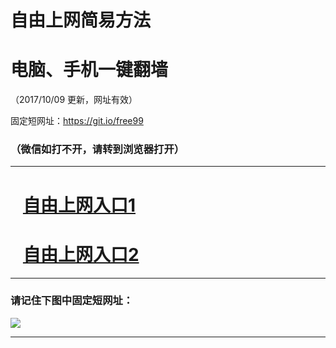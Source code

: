 ﻿# 自由上网简易方法

# 电脑、手机一键翻墙

（2017/10/09 更新，网址有效）

固定短网址：https://git.io/free99

### （微信如打不开，请转到浏览器打开）


***





# &nbsp;&nbsp; <a href="http://ft668215081.fwq-tz-1001.info/fwqtz01.html?t=100900122086 " target="_blank">自由上网入口1</a>
# &nbsp;&nbsp; <a href="http://ft3220331923.fwq-tz-1002.info/fwqtz02.html?t=100900127540 " target="_blank">自由上网入口2</a>
***

### 请记住下图中固定短网址：

<img src="https://s3-us-west-2.amazonaws.com/fwq-1001/yjfq-20170905okok.png" /> 


***

